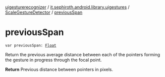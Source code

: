 [uigesturerecognizer](../../index.md) / [it.sephiroth.android.library.uigestures](../index.md) / [ScaleGestureDetector](index.md) / [previousSpan](./previous-span.md)

# previousSpan

`var previousSpan: `[`Float`](https://kotlinlang.org/api/latest/jvm/stdlib/kotlin/-float/index.html)

Return the previous average distance between each of the pointers forming the
gesture in progress through the focal point.

**Return**
Previous distance between pointers in pixels.

